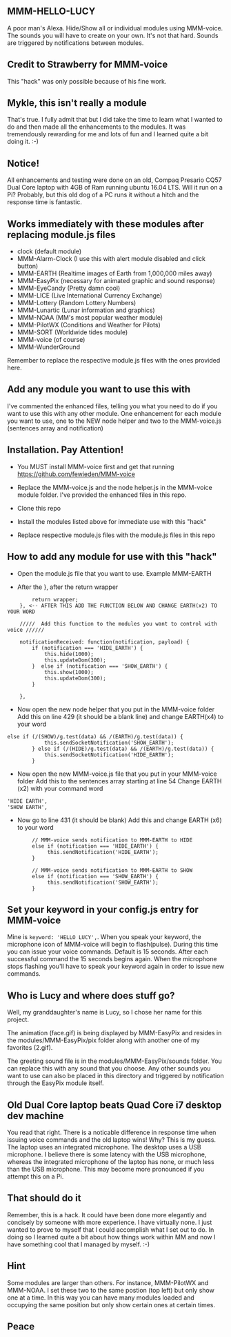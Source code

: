 ## MMM-HELLO-LUCY

A poor man's Alexa. Hide/Show all or individual modules using MMM-voice.
The sounds you will have to create on your own. It's not that hard.
Sounds are triggered by notifications between modules.

## Credit to Strawberry for MMM-voice

This "hack" was only possible because of his fine work.

## Mykle, this isn't really a module

That's true. I fully admit that but I did take the time to learn what I wanted to do
and then made all the enhancements to the modules. It was tremendously rewarding for
me and lots of fun and I learned quite a bit doing it. :-)

## Notice!

All enhancements and testing were done on an old, Compaq Presario CQ57 Dual Core laptop 
with 4GB of Ram running ubuntu 16.04 LTS. Will it run on a Pi? Probably, but this old
dog of a PC runs it without a hitch and the response time is fantastic.

## Works immediately with these modules after replacing module.js files

* clock           (default module)
* MMM-Alarm-Clock (I use this with alert module disabled and click button)
* MMM-EARTH       (Realtime images of Earth from 1,000,000 miles away)
* MMM-EasyPix     (necessary for animated graphic and sound response)
* MMM-EyeCandy    (Pretty damn cool)
* MMM-LICE        (Live International Currency Exchange)
* MMM-Lottery     (Random Lottery Numbers)
* MMM-Lunartic    (Lunar information and graphics)
* MMM-NOAA        (MM's most popular weather module)
* MMM-PilotWX     (Conditions and Weather for Pilots)
* MMM-SORT        (Worldwide tides module)
* MMM-voice       (of course)
* MMM-WunderGround

Remember to replace the respective module.js files with the ones provided here.

## Add any module you want to use this with

I've commented the enhanced files, telling you what you need to do
if you want to use this with any other module. One enhancement for each module
you want to use, one to the NEW node helper and two to the MMM-voice.js 
(sentences array and notification)

## Installation. Pay Attention!

* You MUST install MMM-voice first and get that running
https://github.com/fewieden/MMM-voice

* Replace the MMM-voice.js and the node helper.js in the MMM-voice module folder.
I've provided the enhanced files in this repo.

* Clone this repo

* Install the modules listed above for immediate use with this "hack"

* Replace respective module.js files with the module.js files in this repo

## How to add any module for use with this "hack"

* Open the module.js file that you want to use. Example MMM-EARTH

* After the }, after the return wrapper
```
        return wrapper;
    }, <-- AFTER THIS ADD THE FUNCTION BELOW AND CHANGE EARTH(x2) TO YOUR WORD
    
    /////  Add this function to the modules you want to control with voice //////

    notificationReceived: function(notification, payload) {
        if (notification === 'HIDE_EARTH') {
            this.hide(1000);
            this.updateDom(300);
        }  else if (notification === 'SHOW_EARTH') {
            this.show(1000);
            this.updateDom(300);
        }
            
    },
```

* Now open the new node helper that you put in the MMM-voice folder
Add this on line 429 (it should be a blank line) and change EARTH(x4) to your word

```
else if (/(SHOW)/g.test(data) && /(EARTH)/g.test(data)) {
            this.sendSocketNotification('SHOW_EARTH');
        } else if (/(HIDE)/g.test(data) && /(EARTH)/g.test(data)) {
            this.sendSocketNotification('HIDE_EARTH');
        }
```

* Now open the new MMM-voice.js file that you put in your MMM-voice folder
Add this to the sentences array starting at line 54
Change EARTH (x2) with your command word
```
'HIDE EARTH',
'SHOW EARTH',
```

* Now go to line 431 (it should be blank)
Add this and change EARTH (x6) to your word

```
        // MMM-voice sends notification to MMM-EARTH to HIDE
        else if (notification === 'HIDE_EARTH') {
             this.sendNotification('HIDE_EARTH');
        }
    
        // MMM-voice sends notification to MMM-EARTH to SHOW
        else if (notification === 'SHOW_EARTH') {
             this.sendNotification('SHOW_EARTH');
        }
```

## Set your keyword in your config.js entry for MMM-voice

Mine is `keyword: 'HELLO LUCY',`. When you speak your keyword, the microphone
icon of MMM-voice will begin to flash(pulse). During this time you can issue
your voice commands. Default is 15 seconds. After each successful command the
15 seconds begins again. When the microphone stops flashing you'll have to speak
your keyword again in order to issue new commands.

## Who is Lucy and where does stuff go?

Well, my granddaughter's name is Lucy, so I chose her name for this project.

The animation (face.gif) is being displayed by MMM-EasyPix and resides in the 
modules/MMM-EasyPix/pix folder along with another one of my favorites (2.gif). 

The greeting sound file is in the modules/MMM-EasyPix/sounds folder. 
You can replace this with any sound that you choose.
Any other sounds you want to use can also be placed in this directory and
triggered by notification through the EasyPix module itself.


## Old Dual Core laptop beats Quad Core i7 desktop dev machine

You read that right. There is a noticable difference in response time when issuing
voice commands and the old laptop wins! Why? This is my guess. The laptop uses an 
integrated microphone. The desktop uses a USB microphone. I believe there is some
latency with the USB microphone, whereas the integrated microphone of the laptop
has none, or much less than the USB microphone. This may become more pronounced if 
you attempt this on a Pi.

## That should do it

Remember, this is a hack. It could have been done more elegantly and concisely
by someone with more experience. I have virtually none. I just wanted to prove
to myself that I could accomplish what I set out to do. In doing so I learned
quite a bit about how things work within MM and now I have something cool that I 
managed by myself. :-)

## Hint

Some modules are larger than others. For instance, MMM-PilotWX and MMM-NOAA.
I set these two to the same postion (top left) but only show one at a time.
In this way you can have many modules loaded and occupying the same position 
but only show certain ones at certain times.

## Peace